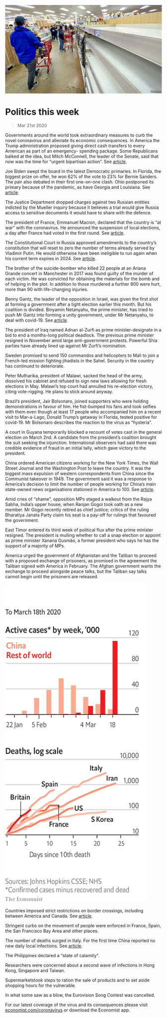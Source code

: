 ![](./images/20200321_WWP001.jpg)

# Politics this week

> Mar 21st 2020

Governments around the world took extraordinary measures to curb the novel coronavirus and alleviate its economic consequences. In America the Trump administration proposed giving direct cash transfers to every American as part of an emergency- spending package. Some Republicans balked at the idea, but Mitch McConnell, the leader of the Senate, said that now was the time for “urgent bipartisan action”. See [article](https://www.economist.com//leaders/2020/03/19/paying-to-stop-the-pandemic).

Joe Biden swept the board in the latest Democratic primaries. In Florida, the biggest prize on offer, he won 62% of the vote to 23% for Bernie Sanders. The pair also debated in their first one-on-one clash. Ohio postponed its primary because of the pandemic, as have Georgia and Louisiana. See [article](https://www.economist.com//united-states/2020/03/19/joe-biden-builds-an-insurmountable-lead).

The Justice Department dropped charges against two Russian entities indicted by the Mueller inquiry because it believes a trial would give Russia access to sensitive documents it would have to share with the defence.

The president of France, Emmanuel Macron, declared that the country is “at war” with the coronavirus. He announced the suspension of local elections, a day after France had voted in the first round. See [article](https://www.economist.com//europe/2020/03/19/france-suspends-local-elections-because-of-covid-19).

The Constitutional Court in Russia approved amendments to the country’s constitution that will reset to zero the number of terms already served by Vladimir Putin. He would otherwise have been ineligible to run again when his current term expires in 2024. See [article](https://www.economist.com//europe/2020/03/21/some-russians-are-resisting-putins-power-grab).

The brother of the suicide-bomber who killed 22 people at an Ariana Grande concert in Manchester in 2017 was found guilty of the murder of each victim. He was convicted for obtaining the materials for the bomb and of helping in the plot. In addition to those murdered a further 800 were hurt, more than 90 with life-changing injuries.

Benny Gantz, the leader of the opposition in Israel, was given the first shot at forming a government after a tight election earlier this month. But his coalition is divided. Binyamin Netanyahu, the prime minister, has tried to push Mr Gantz into forming a unity government, under Mr Netanyahu, to deal with covid-19. See [article](https://www.economist.com//middle-east-and-africa/2020/03/19/binyamin-netanyahu-vows-to-protect-israel-from-the-virus).

The president of Iraq named Adnan al-Zurfi as prime minister-designate in a bid to end a months-long political deadlock. The previous prime minister resigned in November amid large anti-government protests. Powerful Shia parties have already lined up against Mr Zurfi’s nomination.

Sweden promised to send 150 commandos and helicopters to Mali to join a French-led mission fighting jihadists in the Sahel. Security in the country has continued to deteriorate.

Peter Mutharika, president of Malawi, sacked the head of the army, dissolved his cabinet and refused to sign new laws allowing for fresh elections in May. Malawi’s top court had annulled his re-election victory, citing vote-rigging. He plans to stick around anyway.

Brazil’s president, Jair Bolsonaro, joined supporters who were holding demonstrations in favour of him. He fist-bumped his fans and took selfies with them even though at least 17 people who accompanied him on a recent visit to Mar-a-Lago, Donald Trump’s getaway in Florida, tested positive for covid-19. Mr Bolsonaro describes the reaction to the virus as “hysteria”.

A court in Guyana temporarily blocked a recount of votes cast in the general election on March 2nd. A candidate from the president’s coalition brought the suit seeking the injunction. International observers had said there was credible evidence of fraud in an initial tally, which gave victory to the president.

China ordered American citizens working for the New York Times, the Wall Street Journal and the Washington Post to leave the country. It was the biggest mass expulsion of western correspondents from China since the Communist takeover in 1949. The government said it was a response to America’s decision to limit the number of people working for China’s main state-owned news organisations stationed in America to 100. See [article](https://www.economist.com//leaders/2020/03/21/expelling-journalists-is-no-way-to-fight-a-pandemic).

Amid cries of “shame”, opposition MPs staged a walkout from the Rajya Sabha, India’s upper house, when Ranjan Gogoi took oath as a new member. Mr Gogoi recently retired as chief justice; critics of the ruling Bharatiya Janata Party claim his seat is a pay-off for rulings that favoured the government.

East Timor entered its third week of political flux after the prime minister resigned. The president is mulling whether to call a snap election or appoint as prime minister Xanana Gusmão, a former president who says he has the support of a majority of MPs.

America urged the government of Afghanistan and the Taliban to proceed with a proposed exchange of prisoners, as promised in the agreement the Taliban signed with America in February. The Afghan government wants the exchange to proceed alongside peace talks, but the Taliban say talks cannot begin until the prisoners are released.

![](./images/20200321_WWC002.png)

Countries imposed strict restrictions on border crossings, including between America and Canada. See [article](https://www.economist.com//briefing/2020/03/19/in-europe-and-around-the-world-governments-are-getting-tougher).

Stringent curbs on the movement of people were enforced in France, Spain, the San Francisco Bay Area and other places.

The number of deaths surged in Italy. For the first time China reported no new daily local infections. See [article](https://www.economist.com//europe/2020/03/19/italy-is-overtaking-china-as-the-country-worst-hit-by-covid-19).

The Philippines declared a “state of calamity”.

Researchers were concerned about a second wave of infections in Hong Kong, Singapore and Taiwan.

Supermarketstook steps to ration the sale of products and to set aside shopping hours for the vulnerable.

In what some saw as a blow, the Eurovision Song Contest was cancelled.

For our latest coverage of the virus and its consequences please visit [economist.com/coronavirus](https://www.economist.com/http://economist.com/coronavirus) or download the Economist app.